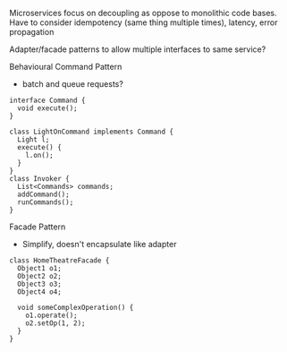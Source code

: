 <!-- SPDX-License-Identifier: zlib-acknowledgement -->
Microservices focus on decoupling as oppose to monolithic code bases.
Have to consider idempotency (same thing multiple times), latency, error propagation

Adapter/facade patterns to allow multiple interfaces to same service?

Behavioural Command Pattern
- batch and queue requests?
```
interface Command {
  void execute();
}

class LightOnCommand implements Command {
  Light l;
  execute() {
    l.on();
  }
}
class Invoker {
  List<Commands> commands;
  addCommand();
  runCommands();
}
```

Facade Pattern
- Simplify, doesn't encapsulate like adapter
```
class HomeTheatreFacade {
  Object1 o1;
  Object2 o2;
  Object3 o3;
  Object4 o4;

  void someComplexOperation() {
    o1.operate();
    o2.setOp(1, 2);
  }
}
```
